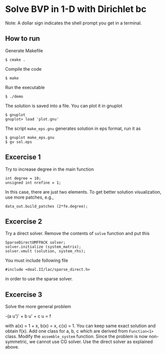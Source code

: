 # Solve BVP in 1-D with Dirichlet bc

Note: A dollar sign indicates the shell prompt you get in a terminal.

## How to run
Generate Makefile
```
$ cmake .
```
Compile the code
```
$ make
```
Run the executable
```
$ ./demo
```
The solution is saved into a file. You can plot it in gnuplot
```
$ gnuplot
gnuplot> load 'plot.gnu'
```
The script `make_eps.gnu` generates solution in eps format, run it as
```
$ gnuplot make_eps.gnu
$ gv sol.eps
```

## Excercise 1

Try to increase degree in the main function
```
int degree = 10;
unsigned int nrefine = 1;
```
In this case, there are just two elements. To get better solution visualization, use more patches, e.g.,
```
data_out.build_patches (2*fe.degree);
```

## Excercise 2
Try a direct solver. Remove the contents of `solve` function and put this
```
SparseDirectUMFPACK solver;
solver.initialize (system_matrix);
solver.vmult (solution, system_rhs);
```
You must include following file
```
#include <deal.II/lac/sparse_direct.h>
```
in order to use the sparse solver.

## Excercise 3
Solve the more general problem

-(a u')' + b u' + c u = f

with a(x) = 1 + x, b(x) = x, c(x) = 1. You can keep same exact solution and obtain f(x). Add one class for a, b, c which are derived from `Function<1>` class. Modify the `assemble_system` function. Since the problem is now non-symmetric, we cannot use CG solver. Use the direct solver as explained above.
